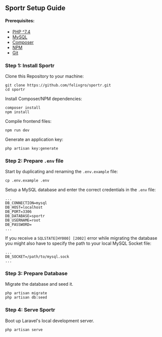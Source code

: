 ## Sportr Setup Guide
#### Prerequisites:
- [PHP ^7.4](https://www.php.net/downloads.php)
- [MySQL](https://dev.mysql.com/doc/refman/8.0/en/getting-mysql.html)
- [Composer](https://getcomposer.org/download/)
- [NPM](https://www.npmjs.com/get-npm)
- [Git](https://git-scm.com/downloads)

### Step 1: Install Sportr
Clone this Repository to your machine:
```
git clone https://github.com/felixgro/sportr.git
cd sportr
```
Install Composer/NPM dependencies:
```
composer install
npm install
```
Compile frontend files:
```
npm run dev
```

Generate an application key:
```
php artisan key:generate
```

### Step 2: Prepare `.env` file
Start by duplicating and renaming the `.env.example` file:
```
cp .env.example .env
```
Setup a MySQL database and enter the correct credentials in the `.env` file:
```
...
DB_CONNECTION=mysql
DB_HOST=localhost
DB_PORT=3306
DB_DATABASE=sportr
DB_USERNAME=root
DB_PASSWORD=
...
```
If you receive a `SQLSTATE[HY000] [2002]` error while migrating the database you might also have to specify the path to your local MySQL Socket file:
```
...
DB_SOCKET=/path/to/mysql.sock
...
```

### Step 3: Prepare Database
Migrate the database and seed it.
```
php artisan migrate
php artisan db:seed
```

### Step 4: Serve Sportr
Boot up Laravel's local development server.
```
php artisan serve
```
